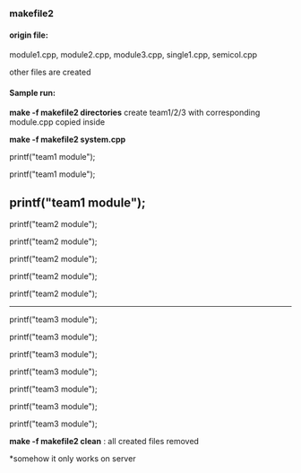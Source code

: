 ### makefile2

#### origin file:
module1.cpp, module2.cpp, module3.cpp, single1.cpp, semicol.cpp

other files are created

#### Sample run:
**make -f makefile2 directories** create team1/2/3 with corresponding module.cpp copied inside

**make -f makefile2 system.cpp**

printf("team1 module");

printf("team1 module");

printf("team1 module");
-------------------------


printf("team2 module");

printf("team2 module");

printf("team2 module");

printf("team2 module");

printf("team2 module");

-------------------------
printf("team3 module");

printf("team3 module");

printf("team3 module");

printf("team3 module");

printf("team3 module");

printf("team3 module");

printf("team3 module");



**make -f makefile2 clean** : all created files removed

*somehow it only works on server
